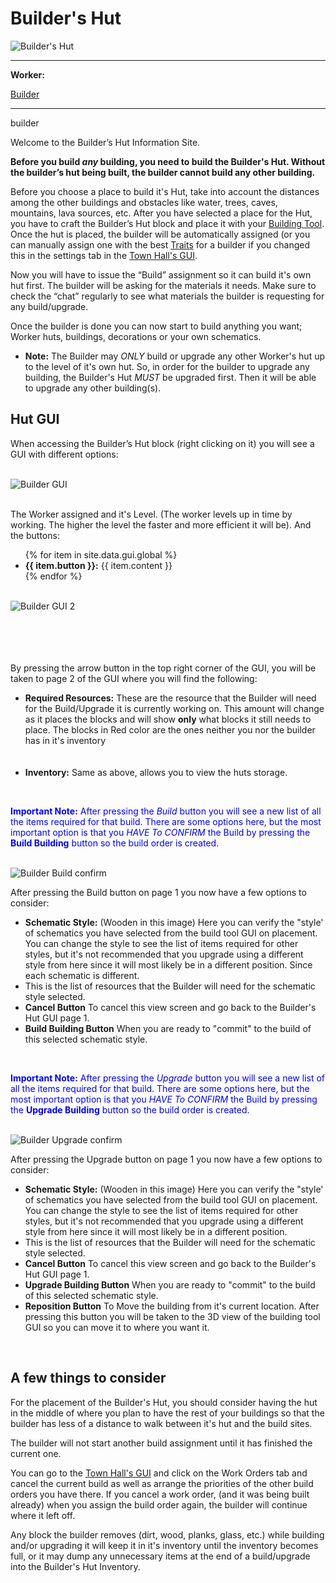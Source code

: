 # Builder's Hut

<div class="infobox box text-center">
    <img src="../../assets/images/buildings/builder_block.png" alt="Builder's Hut" />
    <hr />
    <div class="row section-text text-left">
        <div class="col">
        <p><strong>Worker:</strong></p>
        </div>
        <div class="col">
        <p><a href="../workers/builder">Builder</a></p>
        </div>
    </div>
    <hr />
    <recipe>builder</recipe>
</div>

Welcome to the Builder’s Hut Information Site.

**Before you build *any* building, you need to build the Builder's Hut. Without the builder’s hut being built, the builder cannot build any other building.**

Before you choose a place to build it's Hut, take into account the distances among the other buildings and obstacles like water, trees, caves, mountains, lava sources, etc. After you have selected a place for the Hut, you have to craft the Builder’s Hut block and place it with your [Building Tool](../../source/tutorials/building_tool). Once the hut is placed, the builder will be automatically assigned (or you can manually assign one with the best [Traits](../../source/tutorials/worker_info) for a builder if you changed this in the settings tab in the [Town Hall's GUI](../../source/buildings/townhall).

Now you will have to issue the “Build” assignment so it can build it's own hut first. The builder will be asking for the materials it needs. Make sure to check the “chat” regularly to see what materials the builder is requesting for any build/upgrade.

Once the builder is done you can now start to build anything you want; Worker huts, buildings, decorations or your own schematics.

- **Note:** The Builder may *ONLY* build or upgrade any other Worker's hut up to the level of it's own hut. So, in order for the builder to upgrade any building, the Builder's Hut *MUST* be upgraded first. Then it will be able to upgrade any other building(s).

## Hut GUI

When accessing the Builder’s Hut block (right clicking on it) you will see a GUI with different options:

<br>
<div class="row">
  <div class="col-sm-12 col-md">
    <img src="../../assets/images/gui/buildergui.png" class="img-fluid mx-auto" alt="Builder GUI">
  </div>
  <br>
  <div class="col-sm-12 col-md">
    <p>The Worker assigned and it's Level. (The worker levels up in time by working. The higher the level the faster and more efficient it will be). And the buttons:</p>
    <ul>
      {% for item in site.data.gui.global %}
        <li><strong>{{ item.button }}:</strong> {{ item.content }}</li>
      {% endfor %}
    </ul>
  </div>
</div>

<br>
<div class="row">
  <div class="col-sm-12 col-md">
    <img src="../../assets/images/gui/buildergui2.png" class="img-fluid mx-auto" alt="Builder GUI 2">
  </div>
  <div class="col-sm-12 col-md"><br><br><br><br>
    <p>By pressing the arrow button in the top right corner of the GUI, you will be taken to page 2 of the GUI where you will find the following:</p>
    <ul>
      <li><strong>Required Resources:</strong> These are the resource that the Builder will need for the Build/Upgrade it is currently working on. This amount will change as it places the blocks and will show <strong>only</strong> what blocks it still needs to place. The blocks in Red color are the ones neither you nor the builder has in it's inventory</li><br><br>
      <li><strong>Inventory:</strong> Same as above, allows you to view the huts storage.</li>
    </ul>
  </div>
</div>
<br>

<p style="color:Blue;"><b>Important Note:</b> After pressing the <i>Build</i> button you will see a new list of all the items required for that build. There are some options here, but the most important option is that you <i>HAVE To CONFIRM</i> the Build by pressing the <b>Build Building</b> button so the build order is created.</p>

<br>
<div class="row">
  <div class="col-sm-12 col-md">
    <img src="../../assets/images/gui/builder_build.png" class="img-fluid mx-auto" alt="Builder Build confirm">
  </div>
  <div class="col-sm-12 col-md">
    <p>After pressing the Build button on page 1 you now have a few options to consider:</p>
    <ul>
      <li><strong>Schematic Style:</strong> (Wooden in this image) Here you can verify the "style' of schematics you have selected from the build tool GUI on placement. You can change the style to see the list of items required for other styles, but it's not recommended that you upgrade using a different style from here since it will most likely be in a different position. Since each schematic is different.</li>
      <li>This is the list of resources that the Builder will need for the schematic style selected.</li>
      <li><strong>Cancel Button</strong> To cancel this view screen and go back to the Builder's Hut GUI page 1.</li>
      <li><strong>Build Building Button</strong> When you are ready to "commit" to the build of this selected schematic style.</li>
    </ul>
  </div>
</div>
<br>

<p style="color:Blue;"><b>Important Note:</b> After pressing the <i>Upgrade</i> button you will see a new list of all the items required for that build. There are some options here, but the most important option is that you <i>HAVE To CONFIRM</i> the Build by pressing the <b>Upgrade Building</b> button so the build order is created.</p>

<br>
<div class="row">
  <div class="col-sm-12 col-md">
    <img src="../../assets/images/gui/builder_upgrade.png" class="img-fluid mx-auto" alt="Builder Upgrade confirm">
  </div>
  <div class="col-sm-12 col-md">
    <p>After pressing the Upgrade button on page 1 you now have a few options to consider:</p>
    <ul>
      <li><strong>Schematic Style:</strong> (Wooden in this image) Here you can verify the "style' of schematics you have selected from the build tool GUI on placement. You can change the style to see the list of items required for other styles, but it's not recommended that you upgrade using a different style from here since it will most likely be in a different position.</li>
      <li>This is the list of resources that the Builder will need for the schematic style selected.</li>
      <li><strong>Cancel Button</strong> To cancel this view screen and go back to the Builder's Hut GUI page 1.</li>
      <li><strong>Upgrade Building Button</strong> When you are ready to "commit" to the build of this selected schematic style.</li>
      <li><strong>Reposition Button</strong> To Move the building from it's current location. After pressing this button you will be taken to the 3D view of the building tool GUI so you can move it to where you want it.</li>
    </ul>
  </div>
</div>
<br>

## A few things to consider

For the placement of the Builder's Hut, you should consider having the hut in the middle of where you plan to have the rest of your buildings so that the builder has less of a distance to walk between it's hut and the build sites.

The builder will not start another build assignment until it has finished the current one.

You can go to the [Town Hall's GUI](../../source/buildings/townhall) and click on the Work Orders tab and cancel the current build as well as arrange the priorities of the other build orders you have there. If you cancel a work order, (and it was being built already) when you assign the build order again, the builder will continue where it left off.

Any block the builder removes (dirt, wood, planks, glass, etc.) while building and/or upgrading it will keep it in it's inventory until the inventory becomes full, or it may dump any unnecessary items at the end of a build/upgrade into the Builder's Hut Inventory.
<br><br>

